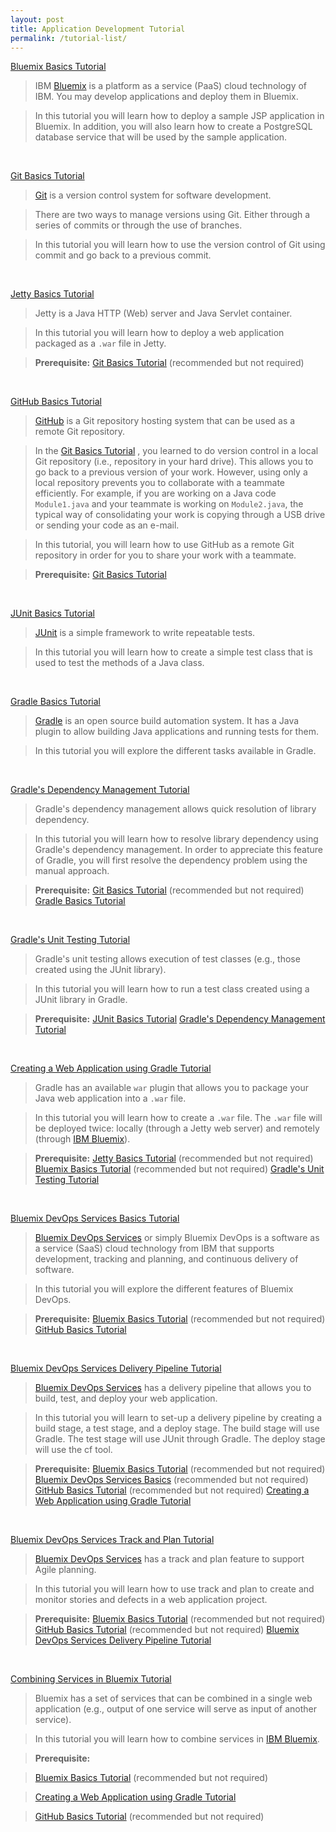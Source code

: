 ```yaml
---
layout: post
title: Application Development Tutorial
permalink: /tutorial-list/
---
```




[Bluemix Basics Tutorial](/bluemix-basics)

>IBM [Bluemix](https://ibm.biz/bluemixph) is a platform as a service (PaaS) cloud technology of IBM.  You may develop applications and deploy them in Bluemix.

>In this tutorial you will learn how to deploy a sample JSP application in Bluemix.  In addition, you will also learn how to create a PostgreSQL database service that will be used by the sample application.

<br>

[Git Basics Tutorial](/git-basics)

>[Git](https://git-scm.com) is a version control system for software development.

>There are two ways to manage versions using Git.  Either through a series of commits or through the use of branches.

>In this tutorial you will learn how to use the version control of Git using commit and go back to a previous commit.

<br>

[Jetty Basics Tutorial](/jetty-basics)

>Jetty is a Java HTTP (Web) server and Java Servlet container. 

>In this tutorial you will learn how to deploy a web application packaged as a `.war` file in Jetty.

>**Prerequisite:**
>[Git Basics Tutorial](/git-basics) (recommended but not required)

<br>



[GitHub Basics Tutorial](/github-basics)

>[GitHub](https://github.com) is a Git repository hosting system that can be used as a remote Git repository.

>In the [Git Basics Tutorial](/git-basics) , you learned to do version control in a local Git repository (i.e., repository in your hard drive).  This allows you to go back to a previous version of your work.  However, using only a local repository prevents you to collaborate with a teammate efficiently.  For example, if you are working on  a Java code `Module1.java` and your teammate is working on `Module2.java`, the typical way of consolidating your work is copying through a USB drive or sending your code as an e-mail.

>In this tutorial, you will learn how to use GitHub as a remote Git repository in order for you to share your work with a teammate.

>**Prerequisite:**
>[Git Basics Tutorial](/git-basics)

<br>



[JUnit Basics Tutorial](/junit-basics)

>[JUnit](http://junit.org/) is a simple framework to write repeatable tests.

>In this tutorial you will learn how to create a simple test class that is used to test the methods of a Java class.

<br>



[Gradle Basics Tutorial](/gradle-basics)

>[Gradle](http://gradle.org/) is an open source build automation system.  It has a Java plugin to allow building Java applications and running tests for them.

>In this tutorial you will explore the different tasks available in Gradle.

<br>



[Gradle's Dependency Management Tutorial](/gradle-dependency-management)

>Gradle's dependency management allows quick resolution of library dependency.

>In this tutorial you will learn how to resolve library dependency using Gradle's dependency management.  In order to appreciate this feature of Gradle, you will first resolve the dependency problem using the manual approach.

>**Prerequisite:**
>[Git Basics Tutorial](/git-basics) (recommended but not required)
>[Gradle Basics Tutorial](/gradle-basics)

<br>


[Gradle's Unit Testing Tutorial](/gradle-unit-testing)

>Gradle's unit testing allows execution of test classes (e.g., those created using the JUnit library).

>In this tutorial you will learn how to run a test class created using a JUnit library in Gradle.

>**Prerequisite:**
>[JUnit Basics Tutorial](/junit-basics)
>[Gradle's Dependency Management Tutorial](/gradle-dependency-management)

<br>



[Creating a Web Application using Gradle Tutorial](/gradle-web-application)

>Gradle has an available `war` plugin that allows you to package your Java web application into a `.war` file.

>In this tutorial you will learn how to create a `.war` file.  The `.war` file will be deployed twice: locally (through a Jetty web server) and remotely (through [IBM Bluemix](https://ibm.biz/bluemixph)).

>**Prerequisite:**
>[Jetty Basics Tutorial](/jetty-basics) (recommended but not required)
>[Bluemix Basics Tutorial](/bluemix-basics) (recommended but not required)
>[Gradle's Unit Testing Tutorial](/gradle-unit-testing)

<br>


[Bluemix DevOps Services Basics Tutorial](/devops-basics)

>[Bluemix DevOps Services](https://hub.jazz.net) or simply Bluemix DevOps is a software as a service (SaaS) cloud technology from IBM that supports development, tracking and planning, and continuous delivery of software.

>In this tutorial you will explore the different features of Bluemix DevOps.

>**Prerequisite:**
>[Bluemix Basics Tutorial](/bluemix-basics) (recommended but not required)
>[GitHub Basics Tutorial](/github-basics)

<br>


[Bluemix DevOps Services Delivery Pipeline Tutorial](/devops-delivery-pipeline)

>[Bluemix DevOps Services](https://hub.jazz.net) has a delivery pipeline that allows you to build, test, and deploy your web application.

>In this tutorial you will learn to set-up a delivery pipeline by creating a build stage, a test stage, and a deploy stage.  The build stage will use Gradle.  The test stage will use JUnit through Gradle.  The deploy stage will use the cf tool.

>**Prerequisite:**
>[Bluemix Basics Tutorial](/bluemix-basics) (recommended but not required)
>[Bluemix DevOps Services Basics](/devops-basics) (recommended but not required)
>[GitHub Basics Tutorial](/github-basics) (recommended but not required)
>[Creating a Web Application using Gradle Tutorial](/gradle-web-application)

<br>
	

[Bluemix DevOps Services Track and Plan Tutorial](/devops-track-plan)

>[Bluemix DevOps Services](https://hub.jazz.net) has a track and plan feature to support Agile planning.

>In this tutorial you will learn how to use track and plan to create and monitor stories and defects in a web application project.

>**Prerequisite:**
>[Bluemix Basics Tutorial](/bluemix-basics) (recommended but not required)
>[GitHub Basics Tutorial](/github-basics) (recommended but not required)
>[Bluemix DevOps Services Delivery Pipeline Tutorial](/devops-delivery-pipeline)

<br>





[Combining Services in Bluemix Tutorial](/bluemix-combined-services)

>Bluemix has a set of services that can be combined in a single web application (e.g., output of one service will serve as input of another service).

>In this tutorial you will learn how to combine services in [IBM Bluemix](https://ibm.biz/bluemixph).

>**Prerequisite:**

>[Bluemix Basics Tutorial](/bluemix-basics) (recommended but not required)

>[Creating a Web Application using Gradle Tutorial](/gradle-web-application)

>[GitHub Basics Tutorial](/github-basics) (recommended but not required)


<br>




